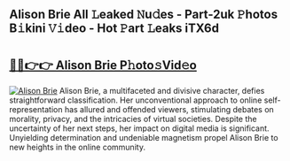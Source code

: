 ## Alison Brie All 𝙻eaked 𝙽u𝚍es - Part-2uk 𝙿hotos B𝚒kini 𝚅𝚒deo - Hot 𝙿art 𝙻eaks iTX6d

# <h2><a href="http://ld092m.urlbe.top/?page=Alison+Brie">🔗🔗👉👉 Alison Brie P𝚑oto𝚜Vid𝚎o</a></h2>

[![Alison Brie](https://i.imgur.com/eBuTRDB.gif)](http://ld092m.urlbe.top/?page=Alison+Brie)
Alison Brie, a multifaceted and divisive character, defies straightforward classification. Her unconventional approach to online self-representation has allured and offended viewers, stimulating debates on morality, privacy, and the intricacies of virtual societies. Despite the uncertainty of her next steps, her impact on digital media is significant. Unyielding determination and undeniable magnetism propel Alison Brie to new heights in the online community.
